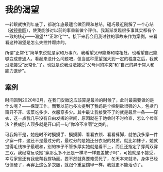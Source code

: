 # 我的渴望

一转眼就快到年底了，都说年底最适合做回顾和总结。碰巧最近刚解了一个心结（[破镜重圆](./2024-10-18-破镜重圆.md)），使我能够对以前的事重新做个评价。我渐渐发现很多事其实都有个一致的核心——渴望**“正常化”**。接下来我会用我过往的事故来作为案例，来看看这种渴望是怎么失控并爆炸的。

所谓“正常化”简单来说就是家和万事兴，我希望父母能够和睦相处，也希望自己能够变成普通人。看起来没什么问题吧，但当这种愿望强大到一定的程度之后，我就没法接受“反常化”了。也就是说我没法接受“父母间的冲突”和“自己的异于常人和能力退步”。

## 案例

时间回到2020年2月，在我们安徽这应该算是最冷的时候了，此时最需要做的是什么呢？——保暖工作。而我以前也多次提到了我妈是个控制欲很强的人，包括门窗开不开、饭菜吃多少、衣服穿多少。其中最让我接受不了的就是最后一条——穿衣，这一点我几乎没有自由发挥的空间，原因就在于她会时不时检查，怎么个检查法？换成别人顶多就是开口问一句“你冷不冷啊”之类的。

可我妈不是，她是时不时摸摸手、摸摸脚、看看衣领、看看裤脚，就怕我多穿一件少穿一件，这还不是最过分的，最过分的是她还分衣服的材质，就比如袜子，她就觉得毛线袜子最暖和，别的袜子不管多厚实她就是看不上，而且还指定了穿两双穿三双，我经常反驳她“穿那么多不还是一样冷一样要盖被子吗”，可她就是不接受，幸亏家里还有我爸帮我撑场面。要不然就真要难受死了，冬天本来就冷，身体已经很僵硬了，再穿上这么多衣服，就跟个重型铠甲一样，我就更不能活动了。
